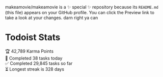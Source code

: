 makeamovie/makeamovie is a ✨ special ✨ repository because its `README.md` (this file) appears on your GitHub profile.
You can click the Preview link to take a look at your changes. darn right ya can

# Todoist Stats

<!-- TODO-IST:START -->
🏆  42,789 Karma Points           
🌸  Completed 38 tasks today           
✅  Completed 29,845 tasks so far           
⏳  Longest streak is 328 days
<!-- TODO-IST:END -->